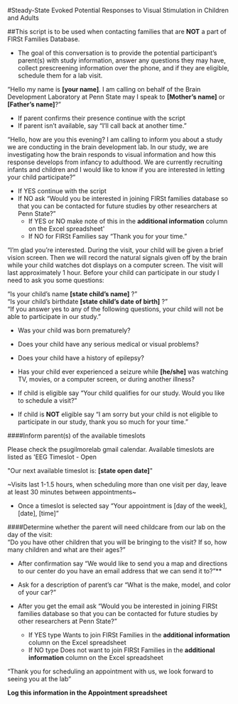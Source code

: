#Steady-State Evoked Potential Responses to Visual Stimulation in Children and Adults  

##This script is to be used when contacting families that are **NOT** a part of FIRSt Families Database.  

- The goal of this conversation is to provide the potential participant’s parent(s) with study information, answer any questions they may have, collect prescreening information over the phone, and if they are eligible, schedule them for a lab visit.  

“Hello my name is **[your name]**. I am calling on behalf of the Brain Development Laboratory at Penn State may I speak to **[Mother’s name]** or **[Father’s name]**?”  
- If parent confirms their presence continue with the script  
- If parent isn’t available, say “I’ll call back at another time.”  

“Hello, how are you this evening?  I am calling to inform you about a study we are conducting in the brain development lab. In our study, we are investigating how the brain responds to visual information and how this response develops from infancy to adulthood. We are currently recruiting infants and children and I would like to know if you are interested in letting your child participate?”  

- If YES continue with the script  
- If NO ask “Would you be interested in joining FIRSt families database so that you can be contacted for future studies by other researchers at Penn State?”  
  - If YES or NO make note of this in the **additional information** column on the Excel spreadsheet'
  - If NO for FIRSt Families say “Thank you for your time.”  
  
“I’m glad you’re interested. During the visit, your child will be given a brief vision screen. Then we will record the natural signals given off by the brain while your child watches dot displays on a computer screen. The visit  will last approximately 1 hour. Before your child can participate in our study I need to ask you some questions:  

“Is your child’s name **[state child’s name]** ?”  
“Is your child’s birthdate **[state child’s date of birth]** ?”  
“If you answer yes to any of the following questions, your child will not be able to participate in our study.”
  - Was your child was born prematurely?
  - Does your child have any serious medical or visual problems?
  - Does your child have a history of epilepsy?
  - Has your child ever experienced a seizure while **[he/she]** was watching TV, movies, or a computer screen, or during another illness?  

- If child is eligible say “Your child qualifies for our study. Would you like to schedule a visit?”
- If child is **NOT** eligible say “I am sorry but your child is not eligible to participate in our study, thank you so much for your time.”

####Inform parent(s) of the available timeslots

Please check the psugilmorelab gmail calendar. Available timeslots are listed as 'EEG Timeslot - Open

"Our next available timeslot is: **[state open date]**"

~Visits last 1-1.5 hours, when scheduling more than one visit per day, leave at least 30 minutes between appointments~

- Once a timeslot is selected say “Your appointment is [day of the week], [date], [time]”  

####Determine whether the parent will need childcare from our lab on the day of the visit:  
“Do you have other children that you will be bringing to the visit?  If so, how many children and what are their ages?”

- After confirmation say “We would like to send you a map and directions to our center do you have an email address that we can send it to?”**

- Ask for a description of parent’s car “What is the make, model, and color of your car?”

- After you get the email ask “Would you be interested in joining FIRSt families database so that you can be contacted for future studies by other researchers at Penn State?”  
  - If YES type Wants to join FIRSt Families in the **additional information** column on the Excel spreadsheet  
  - If NO type Does not want to join FIRSt Families in the **additional information** column on the Excel spreadsheet  

 “Thank you for scheduling an appointment with us, we look forward  to seeing you at the lab”  
 
**Log this information in the Appointment spreadsheet**
